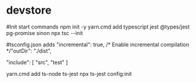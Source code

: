 # devstore
#Init start commands
npm init -y
yarn.cmd add typescript jest @types/jest pg-promise sinon
npx tsc --init

#tsconfig.json adds
 "incremental": true,                              /* Enable incremental compilation */"outDir": "./dist",

  "include": [
    "src",
    "test"
  ]

yarn.cmd add ts-node ts-jest
npx ts-jest config:init
